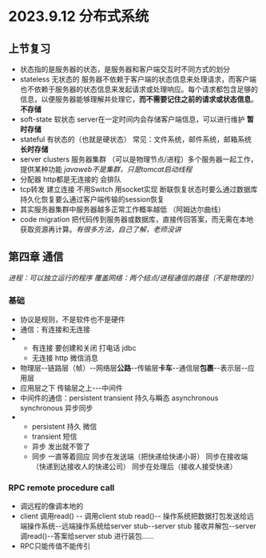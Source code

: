 # 2023.9.12 分布式系统

## 上节复习

+ 状态指的是服务器的状态，是服务器和客户端交互时不同方式的划分
+ stateless 无状态的 服务器不依赖于客户端的状态信息来处理请求，而客户端也不依赖于服务器的状态信息来发起请求或处理响应。每个请求都包含足够的信息，以便服务器能够理解并处理它，**而不需要记住之前的请求或状态信息**。**不存储**
+ soft-state 软状态 server在一定时间内会存储客户端信息，可以进行维护 **暂时存储**
+ stateful 有状态的（也就是硬状态） 常见：文件系统，邮件系统，邮箱系统 **长时存储**
+ server clusters 服务器集群 （可以是物理节点/进程）多个服务器一起工作，提供某种功能  *javaweb不是集群，只是tomcat启动线程* 
+ 分配器 http都是无连接的 会排队
+ tcp转发 建立连接 不用Switch 用socket实现 断联恢复状态时要么通过数据库持久化恢复要么通过客户端传输的session恢复
+ 其实服务器集群中服务器越多正常工作概率越低 （阿姆达尔曲线）
+ code migration 把代码传到服务器或数据库，直接传回答案，而无需在本地获取资源再计算。*有很多方法，自己了解，老师没讲*



## 第四章 通信

*进程：可以独立运行的程序 覆盖网络：两个结点/进程通信的路径（不是物理的）*

### 基础

+ 协议是规则，不是软件也不是硬件
+ 通信：有连接和无连接 
+ + 有连接 要创建和关闭 打电话 jdbc
  + 无连接 http 微信消息
+ 物理层--链路层（帧）--网络层**公路**--传输层**卡车**--通信层**包裹**--表示层--应用层
+ 应用层之下 传输层之上---中间件
+ 中间件的通信：persistent    transient 持久与瞬态 asynchronous  synchronous 异步同步
+ + persistent 持久 微信
  + transient 短信
  + 异步 发出就不管了
  + 同步 一直等着回应  同步在发送端（把快递给快递小哥） 同步在接收端（快递到达接收人的快递公司） 同步在处理后（接收人接受快递）



### RPC remote procedure call

+ 调远程的像调本地的
+ client 调用read() -- 调用client stub read()-- 操作系统把数据打包发送给远端操作系统--远端操作系统给server stub--server stub 接收并解包--server 调read()--答案给server stub 进行装包……
+ RPC只能传值不能传引

